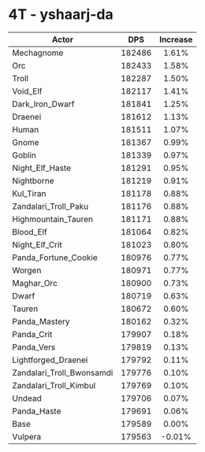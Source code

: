 # 4T - yshaarj-da
| Actor | DPS | Increase |
|---|:---:|:---:|
|Mechagnome|182486|1.61%|
|Orc|182433|1.58%|
|Troll|182287|1.50%|
|Void_Elf|182117|1.41%|
|Dark_Iron_Dwarf|181841|1.25%|
|Draenei|181612|1.13%|
|Human|181511|1.07%|
|Gnome|181367|0.99%|
|Goblin|181339|0.97%|
|Night_Elf_Haste|181291|0.95%|
|Nightborne|181219|0.91%|
|Kul_Tiran|181178|0.88%|
|Zandalari_Troll_Paku|181176|0.88%|
|Highmountain_Tauren|181171|0.88%|
|Blood_Elf|181064|0.82%|
|Night_Elf_Crit|181023|0.80%|
|Panda_Fortune_Cookie|180976|0.77%|
|Worgen|180971|0.77%|
|Maghar_Orc|180900|0.73%|
|Dwarf|180719|0.63%|
|Tauren|180672|0.60%|
|Panda_Mastery|180162|0.32%|
|Panda_Crit|179907|0.18%|
|Panda_Vers|179819|0.13%|
|Lightforged_Draenei|179792|0.11%|
|Zandalari_Troll_Bwonsamdi|179776|0.10%|
|Zandalari_Troll_Kimbul|179769|0.10%|
|Undead|179706|0.07%|
|Panda_Haste|179691|0.06%|
|Base|179589|0.00%|
|Vulpera|179563|-0.01%|
